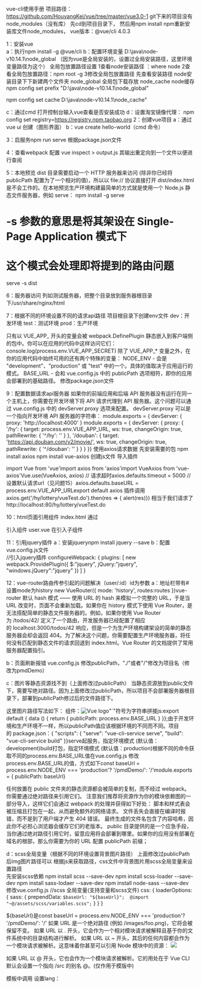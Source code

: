 vue-cli使用手册
项目路径：https://github.com/HouyangKei/vue/tree/master/vue3.0-1
git下来的项目没有node_modules（没有库）
先cd到项目目录下，
然后用npm install npm重新安装库文件node_modules，
vue版本：@vue/cli 4.0.3

1：安装vue  
a：执行npm install -g @vue/cli
b：配置环境变量 D:\java\node-v10.14.1\node_global  （因为vue是全局安装的，设置过全局安装路径，这里环境变量路径为这个）
全局包放置路径设置
1查看node安装路径  ：where node
2查看全局包放置路径：npm root -g
3修改全局包放置路径
先查看安装路径
node安装目录下下新建两个文件夹
node_global 全局包下载存放
node_cache node缓存
npm config set prefix "D:\java\node-v10.14.1\node_global"

npm config set cache D:\java\node-v10.14.1\node_cache"

c：通过cmd 打开控制台输入vue查看是否安装成功
d：设置淘宝镜像代理：
npm config set registry=https://registry.npm.taobao.org
2：创建vue项目
a：通过vue ui 创建（图形界面）
b：vue create hello-world（cmd 命令）

3：启服务npm run serve
根据package.json文件


4：查看webpack 配置 
vue inspect > output.js  其输出重定向到一个文件以便进行查阅

5：本地预览
dist 目录需要启动一个 HTTP 服务器来访问 (除非你已经将 publicPath 配置为了一个相对的值)，所以以 file:// 协议直接打开 dist/index.html 是不会工作的。在本地预览生产环境构建最简单的方式就是使用一个 Node.js 静态文件服务器，例如 serve：
npm install -g serve
# -s 参数的意思是将其架设在 Single-Page Application 模式下
# 这个模式会处理即将提到的路由问题
serve -s dist

6：服务器访问
列如测试服务器，把整个目录放到服务器根目录下/usr/share/nginx/html

7：根据不同的环境设置不同的请求api路径
项目根目录下创建env文件
dev：开发环境 test：测试环境 prod：生产环境



只有以 VUE_APP_ 开头的变量会被 webpack.DefinePlugin 静态嵌入到客户端侧的包中。你可以在应用的代码中这样访问它们：
console.log(process.env.VUE_APP_SECRET)
除了 VUE_APP_* 变量之外，在你的应用代码中始终可用的还有两个特殊的变量：
NODE_ENV - 会是 "development"、"production" 或 "test" 中的一个。具体的值取决于应用运行的模式。
BASE_URL - 会和 vue.config.js 中的 publicPath 选项相符，即你的应用会部署到的基础路径。
修改package.json文件

9：配置数据请求api服务器
如果你的前端应用和后端 API 服务器没有运行在同一个主机上，你需要在开发环境下将 API 请求代理到 API 服务器。这个问题可以通过 vue.config.js 中的 devServer.proxy 选项来配置。
devServer.proxy 可以是一个指向开发环境 API 服务器的字符串：
module.exports = {
  devServer: {
    proxy: 'http://localhost:4000'
}
module.exports = {   devServer: {	    proxy: {	      '/hy': {	        target: process.env.VUE_APP_URL,	        ws: true,	        changeOrigin: true,	        pathRewrite: {	          '^/hy': ''	        }	      },	      '/douban': {	        target: 'https://api.douban.com/v2/movie/',	        ws: true,	        changeOrigin: true,	        pathRewrite: {	          '^/douban': ''	        }	      }	    } 	}}
使用axios请求数据
先安装需要的包
npm install axios
npm install vue-axios
创建js文件 导入插件


import Vue from 'vue'import axios from 'axios'import VueAxios from 'vue-axios'Vue.use(VueAxios, axios)  // 请求超时axios.defaults.timeout = 5000 //设置默认请求url（见问题15）axios.defaults.baseURL = process.env.VUE_APP_URLexport default axios
插件调用
axios.get('/hy/lottery/vueTest.do').then(res => {	alert(res)})
相当于我们请求了http://localhost:80/hy/lottery/vueTest.do



10：html页面引用组件
index.html  通过

引入组件  user.vue 在引入子组件


11：引用jquery插件
a：安装jquerynpm install jquery --save
b：配置vue.config.js文件  
//引入jquery插件	configureWebpack: {	    plugins: [	        new webpack.ProvidePlugin({	            $:"jquery",	            jQuery:"jquery",	            "windows.jQuery":"jquery"	        })	    ]	}

12：vue-router路由传参引起的问题解决（user/:id）id为参数
a：地址栏带有#
 设置mode为history new VueRouter({      mode: 'history',      routes:routes })vue-router 默认 hash 模式 —— 使用 URL 的 hash 来模拟一个完整的 URL，于是当 URL 改变时，页面不会重新加载。如果你在 history 模式下使用 Vue Router，是无法搭配简单的静态文件服务器的。例如，如果你使用 Vue Router 为 /todos/42/ 定义了一个路由，开发服务器已经配置了相应的 localhost:3000/todos/42 响应，但是一个为生产环境构建架设的简单的静态服务器会却会返回 404。为了解决这个问题，你需要配置生产环境服务器，将任何没有匹配到静态文件的请求回退到 index.html。Vue Router 的文档提供了常用服务器配置指引。

b：页面刷新报错
vue.config.js  修改publicPath，"./"或者"/"修改为项目名（修改为pmdDemo）

c：图片等静态资源找不到（上面修改过publicPath）
当静态资源放到public文件下，需要写绝对路径。因为上面修改过publicPath，所以项目不会部署服务器根目录下，部署到publicPath修过后的文件路径下。

这里图片路径写法如下：
组件：<img alt="Vue logo" :src="`${publicPath}images/logo.png`"/>"`"符号为字符串拼接js:export default {  data () {	  return {	    publicPath: process.env.BASE_URL	  }	}};由于开发环境和生产环境不一样，所以publicPath值应该根据环境的不同而不同。项目的 package.json：{  "scripts": {    "serve": "vue-cli-service serve",    "build": "vue-cli-service build"  }}serve起服务，指定环境模式 (默认值：development)build打包，指定环境模式 (默认值：production)根据不同的命令获取不同的process.env.BASE_URL值在vue.config.js  修改process.env.BASE_URL的值，方式如下const baseUrl = process.env.NODE_ENV === 'production'? '/pmdDemo/': '/'module.exports = {	publicPath: baseUrl}



任何放置在 public 文件夹的静态资源都会被简单的复制，而不经过 webpack。你需要通过绝对路径来引用它们。
注意我们推荐将资源作为你的模块依赖图的一部分导入，这样它们会通过 webpack 的处理并获得如下好处：
脚本和样式表会被压缩且打包在一起，从而避免额外的网络请求。
文件丢失会直接在编译时报错，而不是到了用户端才产生 404 错误。
最终生成的文件名包含了内容哈希，因此你不必担心浏览器会缓存它们的老版本。
public 目录提供的是一个应急手段，当你通过绝对路径引用它时，留意应用将会部署到哪里。如果你的应用没有部署在域名的根部，那么你需要为你的 URL 配置 publicPath 前缀；

d：scss全局变量（根据不同的环境设置背景图片路径）
上面修改过publicPath后img图片路径可以 根据js来获取路径，css文件中背景图片用scss全局变量来设置路径       
 先安装scss依赖
 npm  install scss --save-dev
	npm  install scss-loader --save-dev
	npm  install sass-lodaer --save-dev
	npm  install node-sass --save-dev
修改vue.config.js
//scss 全局变量(支持变量和scss文件)
css: {	    loaderOptions: {	      sass: {	        prependData: `$baseUrl: "${baseUrl}";  @import "~@/assets/scss/variables.scss";`	    	}	    }  	}
	
${baseUrl}是const baseUrl = process.env.NODE_ENV === 'production'? '/pmdDemo/': '/'
如果 URL 是一个绝对路径 (例如 /images/foo.png)，它将会被保留不变。
如果 URL 以 . 开头，它会作为一个相对模块请求被解释且基于你的文件系统中的目录结构进行解析。
如果 URL 以 ~ 开头，其后的任何内容都会作为一个模块请求被解析。这意味着你甚至可以引用 Node 模块中的资源：
<img src="~some-npm-package/foo.png">

如果 URL 以 @ 开头，它也会作为一个模块请求被解析。它的用处在于 Vue CLI 默认会设置一个指向 <projectRoot>/src 的别名 @。(仅作用于模版中)

 模板中调用
设置lang：<style lang="scss">
图片路径为： background-image: url($baseUrl +'images/pmd/proBj.png');
或者
网上其他解决方案：以 ~ 开头，其后的任何内容都会作为一个模块请求被解析,但自己应用的时候好像并没有按照模块去解析... 暂且记录下
background-image: url('~/@/assets/images/logo.png')







遇到的问题
a：打包错误
Newline required at end of file but not found (eol-last) at    
页面格式问题最后一行必须多一行空白行（卸载验证引用包）
 b：服务器访问找不到js等文件页面引用资源路径不对
修改方式如下
项目根目录创建vue.config.js 
module.exports = {
	publicPath: './',
  	outputDir: 'dist'
}
注意：publicPath
Default: '/'
部署应用包时的基本 URL。用法和 webpack 本身的 output.publicPath 一致，但是 Vue CLI 在一些其他地方也需要用到这个值，所以请始终使用 publicPath 而不要直接修改 webpack 的 output.publicPath。
默认情况下，Vue CLI 会假设你的应用是被部署在一个域名的根路径上，例如 https://www.my-app.com/。如果应用被部署在一个子路径上，你就需要用这个选项指定这个子路径。例如，如果你的应用被部署在 https://www.my-app.com/my-app/，则设置 publicPath 为 /my-app/。
这个值也可以被设置为空字符串 ('') 或是相对路径 ('./')，这样所有的资源都会被链接为相对路径，这样打出来的包可以被部署在任意路径，也可以用在类似 Cordova hybrid 应用的文件系统中。
      c：Vue 错误提示 Do not use 'new' for side effects
在new Vue上加/* eslint-disable no-new */
这句注释可以绕过规则检测
e：解决vue在setTimeout内修改this失效的问题
当在vue中使用定时器来修改一个变量值的时候，发现没有效果，这是由于setTimeout函数调用的代码运行在与所在函数完全分离的执行环境上，这会使得this指向的是window对象。
（1）、使用箭头函数
this.luck.timer=setTimeout(() => {
this.pmdRoll(prizeIndex)
},500);
（2）、将当前对象的this保存为一个变量

